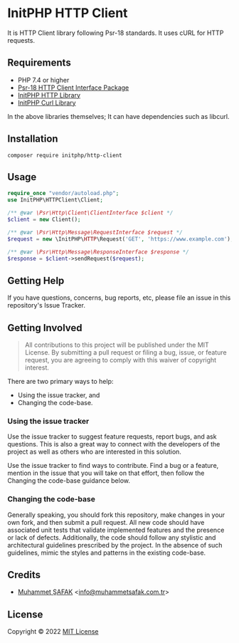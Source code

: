 # InitPHP HTTP Client

It is HTTP Client library following Psr-18 standards. It uses cURL for HTTP requests. 

## Requirements

- PHP 7.4 or higher
- [Psr-18 HTTP Client Interface Package](https://github.com/php-fig/http-client)
- [InitPHP HTTP Library](https://github.com/InitPHP/HTTP)
- [InitPHP Curl Library](https://github.com/InitPHP/Curl)

In the above libraries themselves; It can have dependencies such as libcurl.

## Installation

```
composer require initphp/http-client
```

## Usage

```php
require_once "vendor/autoload.php";
use InitPHP\HTTPClient\Client;

/** @var \Psr\Http\Client\ClientInterface $client */
$client = new Client();

/** @var \Psr\Http\Message\RequestInterface $request */
$request = new \InitPHP\HTTP\Request('GET', 'https://www.example.com');

/** @var \Psr\Http\Message\ResponseInterface $response */
$response = $client->sendRequest($request);
```


## Getting Help

If you have questions, concerns, bug reports, etc, please file an issue in this repository's Issue Tracker.

## Getting Involved

> All contributions to this project will be published under the MIT License. By submitting a pull request or filing a bug, issue, or feature request, you are agreeing to comply with this waiver of copyright interest.

There are two primary ways to help:

- Using the issue tracker, and
- Changing the code-base.

### Using the issue tracker

Use the issue tracker to suggest feature requests, report bugs, and ask questions. This is also a great way to connect with the developers of the project as well as others who are interested in this solution.

Use the issue tracker to find ways to contribute. Find a bug or a feature, mention in the issue that you will take on that effort, then follow the Changing the code-base guidance below.

### Changing the code-base

Generally speaking, you should fork this repository, make changes in your own fork, and then submit a pull request. All new code should have associated unit tests that validate implemented features and the presence or lack of defects. Additionally, the code should follow any stylistic and architectural guidelines prescribed by the project. In the absence of such guidelines, mimic the styles and patterns in the existing code-base.

## Credits

- [Muhammet ŞAFAK](https://www.muhammetsafak.com.tr) <<info@muhammetsafak.com.tr>>

## License

Copyright &copy; 2022 [MIT License](./LICENSE)

